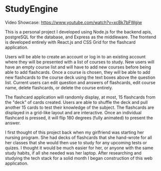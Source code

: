 # StudyEngine

Video Showcase:
https://www.youtube.com/watch?v=xcBk7bFWgiw

This is a personal project I developed using Node.js for the backend apis, postgreSQL for the database, and Express as the middleware. 
The frontend is developed entirely with React.js and CSS Grid for the flashcard application.

Users will be able to create an account or log in to an existing account where they will be presented with a list of courses to study. 
New users will have an empty course list and will have to add new courses before being able to add flashcards. Once a course is chosen, 
they will be able to add new flashcards to the course deck using the text boxes above the question list. Current users can edit question 
and answers of flashcards, edit course name, delete flashcards, or delete the course entirely. 

The flashcard application will randomly display, at most, 15 flashcards from the "deck" of cards created. Users are able to shuffle the 
deck and pull another 15 cards to test their knowledge of the subject. The flashcards are displayed in a grid-like layout and are interactive. 
Once an individual flashcard is pressed, it will flip 180 degrees (fully animated) to present the answer.


I first thought of this project back when my girlfriend was starting her nursing program. She had decks of flashcards that she hand-wrote for all her classes
that she would then use to study for any upcoming tests or quizes. I thought it would be much easier for her, or anyone with the same study habits, if all she needed 
was her laptop. After researching and studying the tech stack for a solid month I began construction of this web application. 
